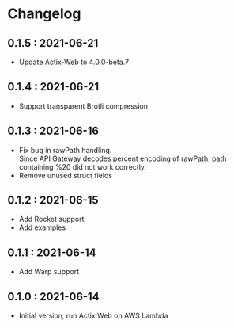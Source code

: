 # Changelog

## 0.1.5 : 2021-06-21

* Update Actix-Web to 4.0.0-beta.7

## 0.1.4 : 2021-06-21

* Support transparent Brotli compression

## 0.1.3 : 2021-06-16

* Fix bug in rawPath handling.\
  Since API Gateway decodes percent encoding of rawPath, path containing %20 did not work correctly.
* Remove unused struct fields

## 0.1.2 : 2021-06-15

* Add Rocket support
* Add examples

## 0.1.1 : 2021-06-14

* Add Warp support

## 0.1.0 : 2021-06-14

* Initial version, run Actix Web on AWS Lambda

